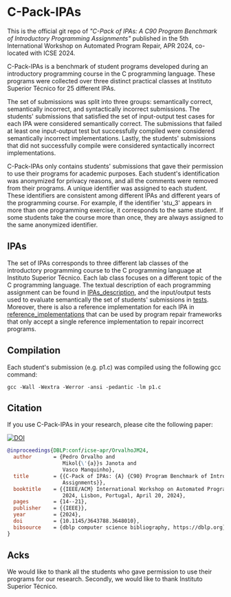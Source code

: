 # C-Pack-IPAs

This is the official git repo of _"C-Pack of IPAs: A C90 Program Benchmark of Introductory Programming Assignments"_ published in the 5th International Workshop on Automated Program Repair, APR 2024, co-located with ICSE 2024. 

C-Pack-IPAs is a benchmark of student programs developed during an introductory programming course in the C programming language. These programs were collected over three distinct practical classes at Instituto Superior Técnico for 25 different IPAs.

The set of submissions was split into three groups: semantically correct, semantically incorrect, and syntactically incorrect submissions.
The students' submissions that satisfied the set of input-output test cases for each IPA were considered semantically correct. The submissions that failed at least one input-output test but successfully compiled were considered semantically incorrect implementations. Lastly, the students' submissions that did not successfully compile were considered syntactically incorrect implementations.

C-Pack-IPAs only contains students' submissions that gave their permission to use their programs for academic purposes. Each student's identification was anonymized for privacy reasons, and all the comments were removed from their programs. A unique identifier was assigned to each student. These identifiers are consistent among different IPAs and different years of the programming course. For example, if the identifier 'stu\_3' appears in more than one programming exercise, it corresponds to the same student. If some students take the course more than once, they are always assigned to the same anonymized identifier.

## IPAs

The set of IPAs corresponds to three different lab classes of the introductory programming course to the C programming language at Instituto Superior Técnico. Each lab class focuses on a different topic of the C programming language. 
The textual description of each programming assignment can be found in [IPAs_description](https://github.com/pmorvalho/C-Pack-IPAs/tree/main/IPAs_description), and the input/output tests used to evaluate semantically the set of students' submissions in [tests](https://github.com/pmorvalho/C-Pack-IPAs/tree/main/tests). Moreover, there is also a reference implementation for each IPA in [reference_implementations](https://github.com/pmorvalho/C-Pack-IPAs/tree/main/reference_implementations) that can be used by program repair frameworks that only accept a single reference implementation to repair incorrect programs.

## Compilation

Each student's submission (e.g. p1.c) was compiled using the following gcc command:
```
gcc -Wall -Wextra -Werror -ansi -pedantic -lm p1.c
```

## Citation

If you use C-Pack-IPAs in your research, please cite the following paper:

[![DOI](https://img.shields.io/badge/DOI-10.1145/3643788.3648010-blue)](https://doi.org/10.1145/3643788.3648010)

```bibtex
@inproceedings{DBLP:conf/icse-apr/OrvalhoJM24,
  author       = {Pedro Orvalho and
                  Mikol{\'{a}}s Janota and
                  Vasco Manquinho},
  title        = {{C-Pack of IPAs: {A} {C90} Program Benchmark of Introductory Programming
                  Assignments}},
  booktitle    = {{IEEE/ACM} International Workshop on Automated Program Repair, APR@ICSE
                  2024, Lisbon, Portugal, April 20, 2024},
  pages        = {14--21},
  publisher    = {{IEEE}},
  year         = {2024},
  doi          = {10.1145/3643788.3648010},
  bibsource    = {dblp computer science bibliography, https://dblp.org}
}
```

## Acks

We would like to thank all the students who gave permission to use their programs for our research. Secondly, we would like to thank Instituto Superior Técnico.
